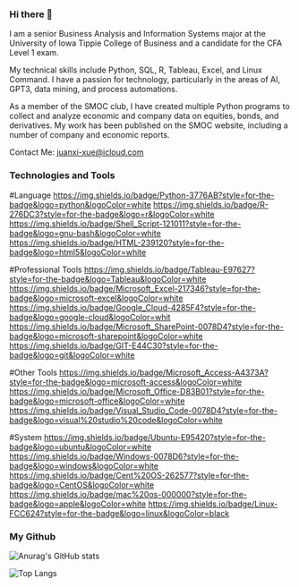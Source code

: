 ### Hi there 👋

I am a senior Business Analysis and Information Systems major at the University of Iowa Tippie College of Business and a candidate for the CFA Level 1 exam. 

My technical skills include Python, SQL, R, Tableau, Excel, and Linux Command. 
I have a passion for technology, particularly in the areas of AI, GPT3, data mining, and process automations. 

As a member of the SMOC club, I have created multiple Python programs to collect and analyze economic and company data on equities, bonds, and derivatives. My work has been published on the SMOC website, including a number of company and economic reports.

Contact Me: juanxi-xue@icloud.com

### Technologies and Tools
#Language
https://img.shields.io/badge/Python-3776AB?style=for-the-badge&logo=python&logoColor=white
https://img.shields.io/badge/R-276DC3?style=for-the-badge&logo=r&logoColor=white
https://img.shields.io/badge/Shell_Script-121011?style=for-the-badge&logo=gnu-bash&logoColor=white
https://img.shields.io/badge/HTML-239120?style=for-the-badge&logo=html5&logoColor=white

#Professional Tools
https://img.shields.io/badge/Tableau-E97627?style=for-the-badge&logo=Tableau&logoColor=white
https://img.shields.io/badge/Microsoft_Excel-217346?style=for-the-badge&logo=microsoft-excel&logoColor=white
https://img.shields.io/badge/Google_Cloud-4285F4?style=for-the-badge&logo=google-cloud&logoColor=whit
https://img.shields.io/badge/Microsoft_SharePoint-0078D4?style=for-the-badge&logo=microsoft-sharepoint&logoColor=white
https://img.shields.io/badge/GIT-E44C30?style=for-the-badge&logo=git&logoColor=white

#Other Tools
https://img.shields.io/badge/Microsoft_Access-A4373A?style=for-the-badge&logo=microsoft-access&logoColor=white
https://img.shields.io/badge/Microsoft_Office-D83B01?style=for-the-badge&logo=microsoft-office&logoColor=white
https://img.shields.io/badge/Visual_Studio_Code-0078D4?style=for-the-badge&logo=visual%20studio%20code&logoColor=white

#System
https://img.shields.io/badge/Ubuntu-E95420?style=for-the-badge&logo=ubuntu&logoColor=white
https://img.shields.io/badge/Windows-0078D6?style=for-the-badge&logo=windows&logoColor=white
https://img.shields.io/badge/Cent%20OS-262577?style=for-the-badge&logo=CentOS&logoColor=white
https://img.shields.io/badge/mac%20os-000000?style=for-the-badge&logo=apple&logoColor=white
https://img.shields.io/badge/Linux-FCC624?style=for-the-badge&logo=linux&logoColor=black

### My Github
![Anurag's GitHub stats](https://github-readme-stats.vercel.app/api?username=johnnysiit&count_private=true&show_icons=true&theme=buefy)

![Top Langs](https://github-readme-stats.vercel.app/api/top-langs/?username=johnnysiit&show_icons=true&theme=buefy)
